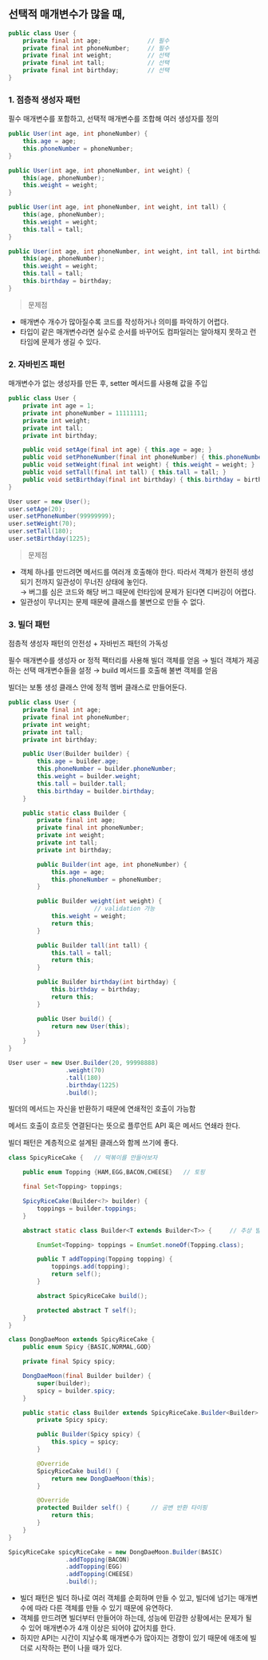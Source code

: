 ## **선택적 매개변수가 많을 때,**

```java
public class User {
    private final int age;             // 필수
    private final int phoneNumber;     // 필수
    private final int weight;          // 선택
    private final int tall;            // 선택
    private final int birthday;        // 선택
}
```

### 1. 점층적 생성자 패턴

필수 매개변수를 포함하고, 선택적 매개변수를 조합해 여러 생성자를 정의

```java
public User(int age, int phoneNumber) {
    this.age = age;
    this.phoneNumber = phoneNumber;
}

public User(int age, int phoneNumber, int weight) {
    this(age, phoneNumber);
    this.weight = weight;
}

public User(int age, int phoneNumber, int weight, int tall) {
    this(age, phoneNumber);
    this.weight = weight;
    this.tall = tall;
}

public User(int age, int phoneNumber, int weight, int tall, int birthday) {
    this(age, phoneNumber);
    this.weight = weight;
    this.tall = tall;
    this.birthday = birthday;
}
```

> 문제점
>
- 매개변수 개수가 많아질수록 코드를 작성하거나 의미를 파악하기 어렵다.
- 타입이 같은 매개변수라면 실수로 순서를 바꾸어도 컴파일러는 알아채지 못하고 런타임에 문제가 생길 수 있다.

### 2. 자바빈즈 패턴

매개변수가 없는 생성자를 만든 후, setter 메서드를 사용해 값을 주입

```java
public class User {
    private int age = 1;
    private int phoneNumber = 11111111;
    private int weight;
    private int tall;
    private int birthday;

    public void setAge(final int age) { this.age = age; }
    public void setPhoneNumber(final int phoneNumber) { this.phoneNumber = phoneNumber; }
    public void setWeight(final int weight) { this.weight = weight; }
    public void setTall(final int tall) { this.tall = tall; }
    public void setBirthday(final int birthday) { this.birthday = birthday; }
}

User user = new User();
user.setAge(20);
user.setPhoneNumber(99999999);
user.setWeight(70);
user.setTall(180);
user.setBirthday(1225);
```

> 문제점
>
- 객체 하나를 만드려면 메서드를 여러개 호출해야 한다. 따라서 객체가 완전히 생성되기 전까지 일관성이 무너진 상태에 놓인다.
  <br>→ 버그를 심은 코드와 해당 버그 때문에 런타임에 문제가 된다면 디버깅이 어렵다.
- 일관성이 무너지는 문제 때문에 클래스를 불변으로 만들 수 없다.

### 3. 빌더 패턴

점층적 생성자 패턴의 안전성 + 자바빈즈 패턴의 가독성

필수 매개변수를 생성자 or 정적 팩터리를 사용해 빌더 객체를 얻음
→ 빌더 객체가 제공하는 선택 매개변수들을 설정
→ build 메서드를 호출해 불변 객체를 얻음

빌더는 보통 생성 클래스 안에 정적 멤버 클래스로 만들어둔다.

```java
public class User {
    private final int age;
    private final int phoneNumber;
    private int weight;
    private int tall;
    private int birthday;

    public User(Builder builder) {
        this.age = builder.age;
        this.phoneNumber = builder.phoneNumber;
        this.weight = builder.weight;
        this.tall = builder.tall;
        this.birthday = builder.birthday;
    }

    public static class Builder {
        private final int age;
        private final int phoneNumber;
        private int weight;
        private int tall;
        private int birthday;

        public Builder(int age, int phoneNumber) {
            this.age = age;
            this.phoneNumber = phoneNumber;
        }

        public Builder weight(int weight) {
						// validation 가능
            this.weight = weight;
            return this;
        }

        public Builder tall(int tall) {
            this.tall = tall;
            return this;
        }

        public Builder birthday(int birthday) {
            this.birthday = birthday;
            return this;
        }

        public User build() {
            return new User(this);
        }
    }
}

User user = new User.Builder(20, 99998888)
                .weight(70)
                .tall(180)
                .birthday(1225)
                .build();
```

빌더의 메서드는 자신을 반환하기 때문에 연쇄적인 호출이 가능함

메서드 호출이 흐르듯 연결된다는 뜻으로 플루언트 API 혹은 메서드 연쇄라 한다.

빌더 패턴은 계층적으로 설계된 클래스와 함께 쓰기에 좋다.

```java
class SpicyRiceCake {   // 떡볶이를 만들어보자

    public enum Topping {HAM,EGG,BACON,CHEESE}   // 토핑

    final Set<Topping> toppings;

    SpicyRiceCake(Builder<?> builder) {
        toppings = builder.toppings;
    }

    abstract static class Builder<T extends Builder<T>> {     // 추상 빌더

        EnumSet<Topping> toppings = EnumSet.noneOf(Topping.class);

        public T addTopping(Topping topping) {
            toppings.add(topping);
            return self();
        }

        abstract SpicyRiceCake build();

        protected abstract T self();
    }
}

class DongDaeMoon extends SpicyRiceCake {
    public enum Spicy {BASIC,NORMAL,GOD}

    private final Spicy spicy;

    DongDaeMoon(final Builder builder) {
        super(builder);
        spicy = builder.spicy;
    }

    public static class Builder extends SpicyRiceCake.Builder<Builder> {
        private Spicy spicy;

        public Builder(Spicy spicy) {
            this.spicy = spicy;
        }

        @Override
        SpicyRiceCake build() {
            return new DongDaeMoon(this);
        }

        @Override
        protected Builder self() {      // 공변 반환 타이핑
            return this;
        }
    }
}

SpicyRiceCake spicyRiceCake = new DongDaeMoon.Builder(BASIC)
                .addTopping(BACON)
                .addTopping(EGG)
                .addTopping(CHEESE)
                .build();
```

- 빌더 패턴은 빌더 하나로 여러 객체를 순회하며 만들 수 있고, 빌더에 넘기는 매개변수에 따라 다른 객체를 만들 수 있기 때문에 유연하다.
- 객체를 만드려면 빌더부터 만들어야 하는데, 성능에 민감한 상황에서는 문제가 될 수 있어 매개변수가 4개 이상은 되어야 값어치를 한다.
- 하지만 API는 시간이 지날수록 매개변수가 많아지는 경향이 있기 때문에 애초에 빌더로 시작하는 편이 나을 때가 있다.

